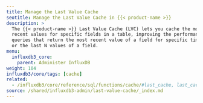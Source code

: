 ```yaml
---
title: Manage the Last Value Cache
seotitle: Manage the Last Value Cache in {{< product-name >}}
description: >
  The {{< product-name >}} Last Value Cache (LVC) lets you cache the most
  recent values for specific fields in a table, improving the performance of
  queries that return the most recent value of a field for specific time series
  or the last N values of a field. 
menu:
  influxdb3_core:
    parent: Administer InfluxDB
weight: 104
influxdb3/core/tags: [cache]
related:
  - /influxdb3/core/reference/sql/functions/cache/#last_cache, last_cache SQL function
source: /shared/influxdb3-admin/last-value-cache/_index.md
---
```


<!-- The content for this page is located at
// SOURCE content/shared/influxdb3-admin/last-value-cache/_index.md -->
